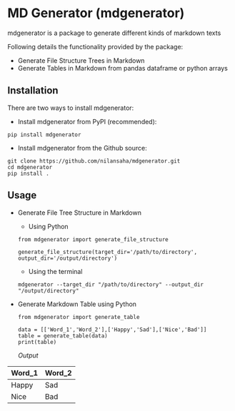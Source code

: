 # MD Generator (mdgenerator)

mdgenerator is a package to generate different kinds of markdown texts

Following details the functionality provided by the package:

- Generate File Structure Trees in Markdown
- Generate Tables in Markdown from pandas dataframe or python arrays

## Installation

There are two ways to install mdgenerator:

- Install mdgenerator from PyPI (recommended):

```
pip install mdgenerator
```

- Install mdgenerator from the Github source:

```
git clone https://github.com/nilansaha/mdgenerator.git
cd mdgenerator
pip install .
```

## Usage

- Generate File Tree Structure in Markdown
	
	- Using Python


	```
	from mdgenerator import generate_file_structure
	
	generate_file_structure(target_dir='/path/to/directory', output_dir='/output/directory')
	```
	
	- Using the terminal


	```
	mdgenerator --target_dir "/path/to/directory" --output_dir "/output/directory"
	```


- Generate Markdown Table using Python

	```
	from mdgenerator import generate_table

	data = [['Word_1','Word_2'],['Happy','Sad'],['Nice','Bad']]
	table = generate_table(data)
	print(table)
	```
	*Output*

|Word_1|Word_2|
|---|---|
|Happy|Sad|
|Nice|Bad|




